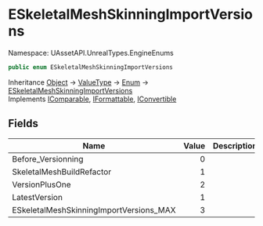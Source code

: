 # ESkeletalMeshSkinningImportVersions

Namespace: UAssetAPI.UnrealTypes.EngineEnums

```csharp
public enum ESkeletalMeshSkinningImportVersions
```

Inheritance [Object](https://docs.microsoft.com/en-us/dotnet/api/system.object) → [ValueType](https://docs.microsoft.com/en-us/dotnet/api/system.valuetype) → [Enum](https://docs.microsoft.com/en-us/dotnet/api/system.enum) → [ESkeletalMeshSkinningImportVersions](./uassetapi.unrealtypes.engineenums.eskeletalmeshskinningimportversions.md)<br>
Implements [IComparable](https://docs.microsoft.com/en-us/dotnet/api/system.icomparable), [IFormattable](https://docs.microsoft.com/en-us/dotnet/api/system.iformattable), [IConvertible](https://docs.microsoft.com/en-us/dotnet/api/system.iconvertible)

## Fields

| Name | Value | Description |
| --- | --: | --- |
| Before_Versionning | 0 |  |
| SkeletalMeshBuildRefactor | 1 |  |
| VersionPlusOne | 2 |  |
| LatestVersion | 1 |  |
| ESkeletalMeshSkinningImportVersions_MAX | 3 |  |
